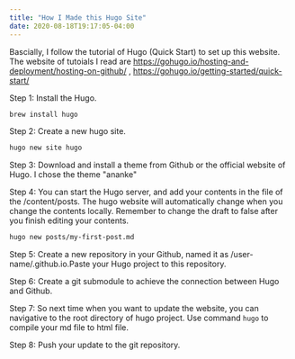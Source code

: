 ```yaml
---
title: "How I Made this Hugo Site"
date: 2020-08-18T19:17:05-04:00
---
```


Bascially, I follow the tutorial of Hugo (Quick Start) to set up this website. The website of tutoials I read are https://gohugo.io/hosting-and-deployment/hosting-on-github/
, https://gohugo.io/getting-started/quick-start/

Step 1: Install the Hugo.

```bash
brew install hugo
```

Step 2: Create a new hugo site.

```bash
hugo new site hugo
```

Step 3: Download and install a theme from Github or the official website of Hugo. I chose the theme "ananke"

Step 4: You can start the Hugo server, and add your contents in the file of the /content/posts. The hugo website will automatically change when you change the contents locally. Remember to change the draft to false after you finish editing your contents.

```bash
hugo new posts/my-first-post.md
```

Step 5: Create a new repository in your Github, named it as /user-name/.github.io.Paste your Hugo project to this repository.

Step 6: Create a git submodule to achieve the connection between Hugo and Github.

Step 7: So next time when you want to update the website, you can navigative to the root directory of hugo project. Use command `hugo` to compile your md file to html file. 

Step 8: Push your update to the git repository.



